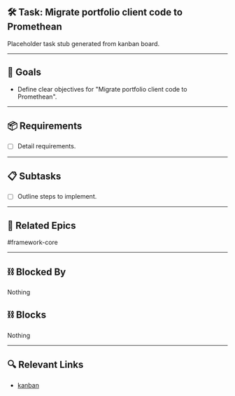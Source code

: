 ## 🛠️ Task: Migrate portfolio client code to Promethean

Placeholder task stub generated from kanban board.

---

## 🎯 Goals

- Define clear objectives for "Migrate portfolio client code to Promethean".

---

## 📦 Requirements

- [ ] Detail requirements.

---

## 📋 Subtasks

- [ ] Outline steps to implement.

---

## 🔗 Related Epics

#framework-core

---

## ⛓️ Blocked By

Nothing

## ⛓️ Blocks

Nothing

---

## 🔍 Relevant Links

- [kanban](../boards/kanban.md)
